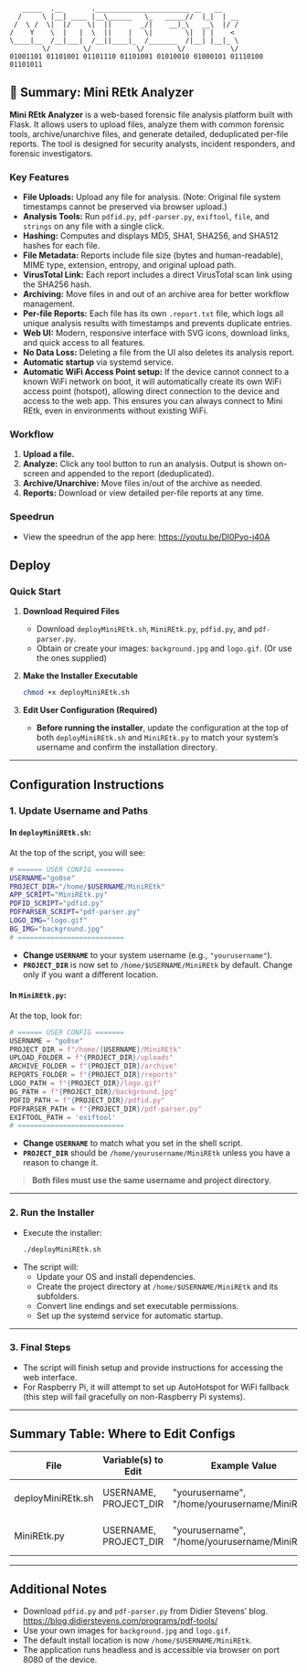 ```
   _____  .__       ._______________________ __   __    
  /     \ |__| ____ |__\______   \_   _____//  |_|  | __
 /  \ /  \|  |/    \|  ||       _/|    __)_\   __\  |/ /
/    Y    \  |   |  \  ||    |   \|        \|  | |    < 
\____|__  /__|___|  /__||____|_  /_______  /|__| |__|_ \
        \/        \/           \/        \/           \/
01001101 01101001 01101110 01101001 01010010 01000101 01110100 01101011  
```
## 📝 **Summary: Mini REtk Analyzer**

**Mini REtk Analyzer** is a web-based forensic file analysis platform built with Flask. It allows users to upload files, analyze them with common forensic tools, archive/unarchive files, and generate detailed, deduplicated per-file reports. The tool is designed for security analysts, incident responders, and forensic investigators.

### **Key Features**
- **File Uploads:** Upload any file for analysis. (Note: Original file system timestamps cannot be preserved via browser upload.)
- **Analysis Tools:** Run `pdfid.py`, `pdf-parser.py`, `exiftool`, `file`, and `strings` on any file with a single click.
- **Hashing:** Computes and displays MD5, SHA1, SHA256, and SHA512 hashes for each file.
- **File Metadata:** Reports include file size (bytes and human-readable), MIME type, extension, entropy, and original upload path.
- **VirusTotal Link:** Each report includes a direct VirusTotal scan link using the SHA256 hash.
- **Archiving:** Move files in and out of an archive area for better workflow management.
- **Per-file Reports:** Each file has its own `.report.txt` file, which logs all unique analysis results with timestamps and prevents duplicate entries.
- **Web UI:** Modern, responsive interface with SVG icons, download links, and quick access to all features.
- **No Data Loss:** Deleting a file from the UI also deletes its analysis report.
- **Automatic startup** via systemd service.
- **Automatic WiFi Access Point setup:** If the device cannot connect to a known WiFi network on boot, it will automatically create its own WiFi access point (hotspot), allowing direct connection to the device and access to the web app. This ensures you can always connect to Mini REtk, even in environments without existing WiFi.

### **Workflow**
1. **Upload a file.**
2. **Analyze:** Click any tool button to run an analysis. Output is shown on-screen and appended to the report (deduplicated).
3. **Archive/Unarchive:** Move files in/out of the archive as needed.
4. **Reports:** Download or view detailed per-file reports at any time.

### **Speedrun**
 - View the speedrun of the app here: https://youtu.be/Dl0Pyo-j40A

## **Deploy**

### **Quick Start**

1. **Download Required Files**
   - Download `deployMiniREtk.sh`, `MiniREtk.py`, `pdfid.py`, and `pdf-parser.py`.
   - Obtain or create your images: `background.jpg` and `logo.gif`. (Or use the ones supplied)

2. **Make the Installer Executable**
   ```bash
   chmod +x deployMiniREtk.sh
   ```

3. **Edit User Configuration (Required)**
   - **Before running the installer**, update the configuration at the top of both `deployMiniREtk.sh` and `MiniREtk.py` to match your system’s username and confirm the installation directory.

---

## **Configuration Instructions**

### **1. Update Username and Paths**

#### **In `deployMiniREtk.sh`:**

At the top of the script, you will see:
```bash
# ====== USER CONFIG =======
USERNAME="go0se"
PROJECT_DIR="/home/$USERNAME/MiniREtk"
APP_SCRIPT="MiniREtk.py"
PDFID_SCRIPT="pdfid.py"
PDFPARSER_SCRIPT="pdf-parser.py"
LOGO_IMG="logo.gif"
BG_IMG="background.jpg"
# ==========================
```
- **Change `USERNAME`** to your system username (e.g., `"yourusername"`).
- **`PROJECT_DIR`** is now set to `/home/$USERNAME/MiniREtk` by default. Change only if you want a different location.

#### **In `MiniREtk.py`:**

At the top, look for:
```python
# ====== USER CONFIG =======
USERNAME = "go0se"
PROJECT_DIR = f"/home/{USERNAME}/MiniREtk"
UPLOAD_FOLDER = f"{PROJECT_DIR}/uploads"
ARCHIVE_FOLDER = f"{PROJECT_DIR}/archive"
REPORTS_FOLDER = f"{PROJECT_DIR}/reports"
LOGO_PATH = f"{PROJECT_DIR}/logo.gif"
BG_PATH = f"{PROJECT_DIR}/background.jpg"
PDFID_PATH = f"{PROJECT_DIR}/pdfid.py"
PDFPARSER_PATH = f"{PROJECT_DIR}/pdf-parser.py"
EXIFTOOL_PATH = 'exiftool'
# ==========================
```
- **Change `USERNAME`** to match what you set in the shell script.
- **`PROJECT_DIR`** should be `/home/yourusername/MiniREtk` unless you have a reason to change it.

> **Both files must use the same username and project directory.**

---

### **2. Run the Installer**

- Execute the installer:
  ```bash
  ./deployMiniREtk.sh
  ```
- The script will:
  - Update your OS and install dependencies.
  - Create the project directory at `/home/$USERNAME/MiniREtk` and its subfolders.
  - Convert line endings and set executable permissions.
  - Set up the systemd service for automatic startup.

---

### **3. Final Steps**

- The script will finish setup and provide instructions for accessing the web interface.
- For Raspberry Pi, it will attempt to set up AutoHotspot for WiFi fallback (this step will fail gracefully on non-Raspberry Pi systems).

---

## **Summary Table: Where to Edit Configs**

| File             | Variable(s) to Edit   | Example Value                    | Purpose                      |
|------------------|----------------------|----------------------------------|------------------------------|
| deployMiniREtk.sh| USERNAME, PROJECT_DIR| "yourusername", "/home/yourusername/MiniREtk" | Sets install location        |
| MiniREtk.py      | USERNAME, PROJECT_DIR| "yourusername", "/home/yourusername/MiniREtk" | Sets runtime paths           |

---

## **Additional Notes**

- Download `pdfid.py` and `pdf-parser.py` from Didier Stevens’ blog. https://blog.didierstevens.com/programs/pdf-tools/
- Use your own images for `background.jpg` and `logo.gif`.
- The default install location is now `/home/$USERNAME/MiniREtk`.
- The application runs headless and is accessible via browser on port 8080 of the device.
